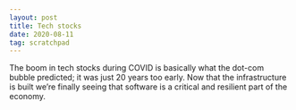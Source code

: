 ```yaml
---
layout: post
title: Tech stocks
date: 2020-08-11
tag: scratchpad
---
```

The boom in tech stocks during COVID is basically what the dot-com bubble predicted; it was just 20 years too early. Now that the infrastructure is built we’re finally seeing that software is a critical and resilient part of the economy.
